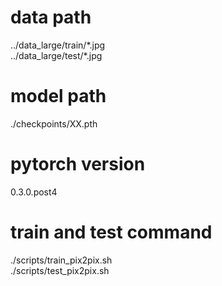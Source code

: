 # data path
../data_large/train/\*.jpg  
../data_large/test/\*.jpg  

# model path
./checkpoints/XX.pth  

# pytorch version
0.3.0.post4  

# train and test command
./scripts/train_pix2pix.sh  
./scripts/test_pix2pix.sh  

